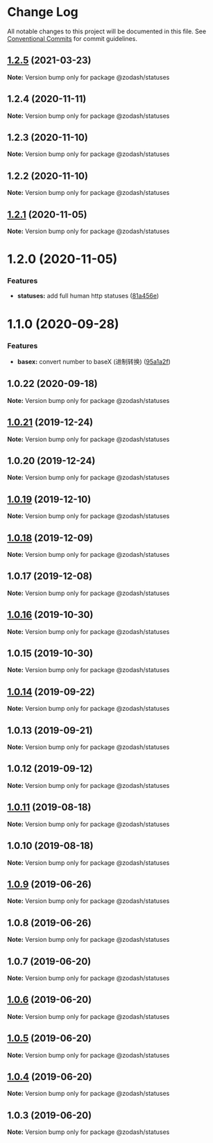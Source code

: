 # Change Log

All notable changes to this project will be documented in this file.
See [Conventional Commits](https://conventionalcommits.org) for commit guidelines.

## [1.2.5](https://github.com/zcorky/zodash/compare/@zodash/statuses@1.2.4...@zodash/statuses@1.2.5) (2021-03-23)

**Note:** Version bump only for package @zodash/statuses





## 1.2.4 (2020-11-11)

**Note:** Version bump only for package @zodash/statuses





## 1.2.3 (2020-11-10)

**Note:** Version bump only for package @zodash/statuses





## 1.2.2 (2020-11-10)

**Note:** Version bump only for package @zodash/statuses





## [1.2.1](https://github.com/zcorky/zodash/compare/@zodash/statuses@1.2.0...@zodash/statuses@1.2.1) (2020-11-05)

**Note:** Version bump only for package @zodash/statuses





# 1.2.0 (2020-11-05)


### Features

* **statuses:** add full human http statuses ([81a456e](https://github.com/zcorky/zodash/commit/81a456e2b34743a3e4b9ec3e4beee11ecb289d22))





# 1.1.0 (2020-09-28)


### Features

* **basex:** convert number to baseX (进制转换) ([95a1a2f](https://github.com/zcorky/zodash/commit/95a1a2f361d73de5caa3b8e297c1643e97e40983))





## 1.0.22 (2020-09-18)

**Note:** Version bump only for package @zodash/statuses





## [1.0.21](https://github.com/zcorky/zodash/compare/@zodash/statuses@1.0.20...@zodash/statuses@1.0.21) (2019-12-24)

**Note:** Version bump only for package @zodash/statuses





## 1.0.20 (2019-12-24)

**Note:** Version bump only for package @zodash/statuses





## [1.0.19](https://github.com/zcorky/zodash/compare/@zodash/statuses@1.0.18...@zodash/statuses@1.0.19) (2019-12-10)

**Note:** Version bump only for package @zodash/statuses





## [1.0.18](https://github.com/zcorky/zodash/compare/@zodash/statuses@1.0.17...@zodash/statuses@1.0.18) (2019-12-09)

**Note:** Version bump only for package @zodash/statuses





## 1.0.17 (2019-12-08)

**Note:** Version bump only for package @zodash/statuses





## [1.0.16](https://github.com/zcorky/zodash/compare/@zodash/statuses@1.0.15...@zodash/statuses@1.0.16) (2019-10-30)

**Note:** Version bump only for package @zodash/statuses





## 1.0.15 (2019-10-30)

**Note:** Version bump only for package @zodash/statuses





## [1.0.14](https://github.com/zcorky/zodash/compare/@zodash/statuses@1.0.13...@zodash/statuses@1.0.14) (2019-09-22)

**Note:** Version bump only for package @zodash/statuses





## 1.0.13 (2019-09-21)

**Note:** Version bump only for package @zodash/statuses





## 1.0.12 (2019-09-12)

**Note:** Version bump only for package @zodash/statuses





## [1.0.11](https://github.com/zcorky/zodash/compare/@zodash/statuses@1.0.10...@zodash/statuses@1.0.11) (2019-08-18)

**Note:** Version bump only for package @zodash/statuses





## 1.0.10 (2019-08-18)

**Note:** Version bump only for package @zodash/statuses





## [1.0.9](https://github.com/zcorky/zodash/compare/@zodash/statuses@1.0.8...@zodash/statuses@1.0.9) (2019-06-26)

**Note:** Version bump only for package @zodash/statuses





## 1.0.8 (2019-06-26)

**Note:** Version bump only for package @zodash/statuses





## 1.0.7 (2019-06-20)

**Note:** Version bump only for package @zodash/statuses





## [1.0.6](https://github.com/zcorky/zodash/compare/@zodash/statuses@1.0.5...@zodash/statuses@1.0.6) (2019-06-20)

**Note:** Version bump only for package @zodash/statuses





## [1.0.5](https://github.com/zcorky/zodash/compare/@zodash/statuses@1.0.4...@zodash/statuses@1.0.5) (2019-06-20)

**Note:** Version bump only for package @zodash/statuses





## [1.0.4](https://github.com/zcorky/zodash/compare/@zodash/statuses@1.0.3...@zodash/statuses@1.0.4) (2019-06-20)

**Note:** Version bump only for package @zodash/statuses





## 1.0.3 (2019-06-20)

**Note:** Version bump only for package @zodash/statuses
